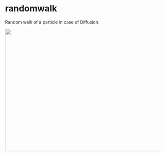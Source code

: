 # randomwalk
Random walk of a particle in case of Diffusion. 

<img src="randomwalk1.gif" width="800" height="400" />


